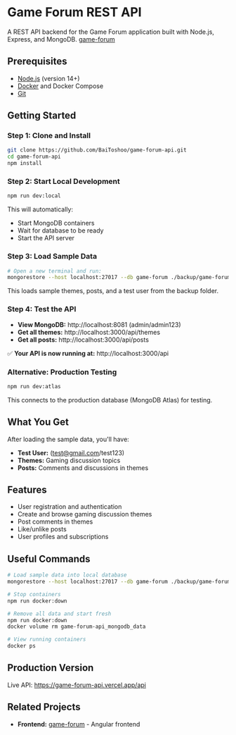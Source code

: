 # Game Forum REST API

A REST API backend for the Game Forum application built with Node.js, Express, and MongoDB.
[game-forum](https://github.com/BaiToshoo/game-forum)

## Prerequisites

- [Node.js](https://nodejs.org/) (version 14+)
- [Docker](https://www.docker.com/get-started) and Docker Compose
- [Git](https://git-scm.com/)

## Getting Started

### Step 1: Clone and Install
```bash
git clone https://github.com/BaiToshoo/game-forum-api.git
cd game-forum-api
npm install
```

### Step 2: Start Local Development
```bash
npm run dev:local
```
This will automatically:
- Start MongoDB containers
- Wait for database to be ready
- Start the API server

### Step 3: Load Sample Data
```bash
# Open a new terminal and run:
mongorestore --host localhost:27017 --db game-forum ./backup/game-forum
```
This loads sample themes, posts, and a test user from the backup folder.

### Step 4: Test the API
- **View MongoDB:** http://localhost:8081 (admin/admin123)
- **Get all themes:** http://localhost:3000/api/themes
- **Get all posts:** http://localhost:3000/api/posts

✅ **Your API is now running at:** http://localhost:3000/api

### Alternative: Production Testing
```bash
npm run dev:atlas
```
This connects to the production database (MongoDB Atlas) for testing.

## What You Get

After loading the sample data, you'll have:
- **Test User:** (test@gmail.com/test123)
- **Themes:** Gaming discussion topics
- **Posts:** Comments and discussions in themes

## Features

- User registration and authentication
- Create and browse gaming discussion themes  
- Post comments in themes
- Like/unlike posts
- User profiles and subscriptions

## Useful Commands

```bash
# Load sample data into local database
mongorestore --host localhost:27017 --db game-forum ./backup/game-forum

# Stop containers
npm run docker:down

# Remove all data and start fresh
npm run docker:down
docker volume rm game-forum-api_mongodb_data

# View running containers
docker ps
```

## Production Version

Live API: https://game-forum-api.vercel.app/api

## Related Projects

- **Frontend:** [game-forum](https://github.com/BaiToshoo/game-forum) - Angular frontend
